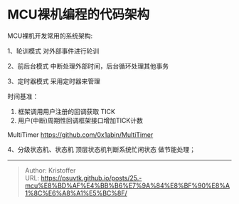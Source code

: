 # MCU裸机编程的代码架构


MCU裸机开发常用的系统架构:

1、轮训模式
对外部事件进行轮训

2、前后台模式
中断处理外部时间，后台循环处理其他事务

3、定时器模式
采用定时器来管理

时间基准：
1) 框架调用用户注册的回调获取 TICK
2) 用户(中断)周期性回调框架接口增加TICK计数

MultiTimer
https://github.com/0x1abin/MultiTimer


4、分级状态机、状态机
顶层状态机判断系统忙闲状态 做节能处理；

---

> Author: Kristoffer  
> URL: https://psuvtk.github.io/posts/25.-mcu%E8%BD%AF%E4%BB%B6%E7%9A%84%E8%BF%90%E8%A1%8C%E6%A8%A1%E5%BC%8F/  

